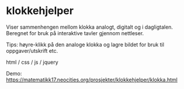 # klokkehjelper

Viser sammenhengen mellom klokka analogt, digitalt og i dagligtalen.
Beregnet for bruk på interaktive tavler gjennom nettleser.

Tips: høyre-klikk på den analoge klokka og lagre bildet for bruk til oppgaver/utskrift etc.

html / css / js / jquery

Demo: https://matematikk17.neocities.org/prosjekter/klokkehjelper/klokka.html

